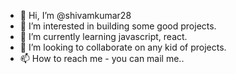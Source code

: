 - 👋 Hi, I’m @shivamkumar28
- 👀 I’m interested in building some good projects.
- 🌱 I’m currently learning javascript, react.
- 💞️ I’m looking to collaborate on any kid of projects.
- 📫 How to reach me - you can mail me..

<!---
shivamkumar28/shivamkumar28 is a ✨ special ✨ repository because its `README.md` (this file) appears on your GitHub profile.
You can click the Preview link to take a look at your changes.
--->
